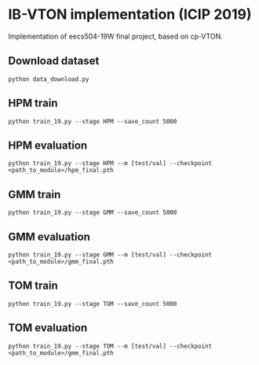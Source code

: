 # IB-VTON implementation (ICIP 2019)
Implementation of eecs504-19W final project, based on cp-VTON.

## Download dataset
```
python data_download.py
```

## HPM train
```
python train_19.py --stage HPM --save_count 5000
```

## HPM evaluation
```
python train_19.py --stage HPM --m [test/val] --checkpoint <path_to_module>/hpm_final.pth
```

## GMM train
```
python train_19.py --stage GMM --save_count 5000
```

## GMM evaluation
```
python train_19.py --stage GMM --m [test/val] --checkpoint <path_to_module>/gmm_final.pth
```

## TOM train
```
python train_19.py --stage TOM --save_count 5000
```

## TOM evaluation
```
python train_19.py --stage TOM --m [test/val] --checkpoint <path_to_module>/gmm_final.pth
```
